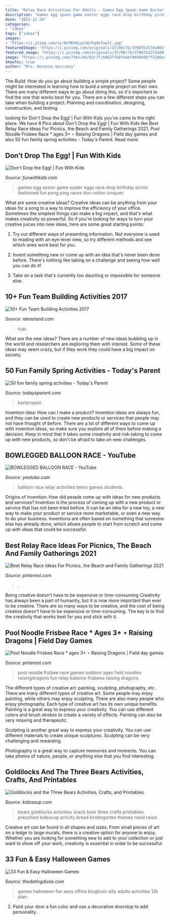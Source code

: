 ```yaml
---
title: "Relay Race Activities For Adults - Games Egg Spoon Game Easter Eggs Race Drop Birthday Picnic Fashioned Fun Pong Ping Races Don Cotton Croquet"
description: "Games egg spoon game easter eggs race drop birthday picnic fashioned fun pong ping races don cotton croquet"
date: "2022-12-24"
categories:
- "ideas"
tags: ["ideas"]
images:
- "https://i.ytimg.com/vi/BrMEH0jyLh0/hqdefault.jpg"
featuredImage: "https://i.pinimg.com/originals/37/00/7b/37007b327da003f41e148a6da077fb6d.jpg"
featured_image: "https://i.pinimg.com/originals/37/00/7b/37007b327da003f41e148a6da077fb6d.jpg"
image: "https://i.pinimg.com/736x/b0/62/7f/b0627fb8f4abf9490ddbff5286eddb56.jpg"
ShowToc: true
author: "Mrs. Hermina Gorczany"
---
```



The Build: How do you go about building a simple project?
Some people might be interested in learning how to build a simple project on their own. There are many different ways to go about doing this, so it's important to find the one that works best for you. There are a few different steps you can take when building a project: Planning and coordination, designing, construction, and testing.

	

		
looking for Don&#039;t Drop the Egg! | Fun With Kids you've came to the right place. We have 8 Pics about Don&#039;t Drop the Egg! | Fun With Kids like Best Relay Race Ideas For Picnics, the Beach and Family Gatherings 2021, Pool Noodle Frisbee Race * ages 3+ ⋆ Raising Dragons | Field day games and also 50 fun family spring activities - Today&#039;s Parent. Read more:
		
    
## Don&#039;t Drop The Egg! | Fun With Kids

<img loading=lazy src="https://www.funwithkids.com/wp-content/uploads/2015/04/egg-spoon-game.jpg" onerror="this.onerror=null;this.src='https://tse1.mm.bing.net/th?id=OIP.cXLFP88X-v9VSVtnzWxOIgHaKR&amp;pid=15.1';" alt="Don&#039;t Drop the Egg! | Fun With Kids">

_Source: funwithkids.com_

>games egg spoon game easter eggs race drop birthday picnic fashioned fun pong ping races don cotton croquet. 

	

What are some creative ideas?
Creative ideas can be anything from your ideas for a song to a way to improve the efficiency of your office. Sometimes the simplest things can make a big impact, and that's what makes creativity so powerful. So if you're looking for ways to turn your creative juices into new ideas, here are some great starting points: 
1. Try out different ways of presenting information. Not everyone is used to reading with an eye-level view, so try different methods and see which ones work best for you.

2. Invent something new or come up with an idea that's never been done before. There's nothing like taking on a challenge and seeing how well you can do it!

3. Take on a task that's currently too daunting or impossible for someone else.

    
## 10+ Fun Team Building Activities 2017

<img loading=lazy src="https://ideastand.com/wp-content/uploads/2017/08/team-building/3-team-building-activities-fun.jpg" onerror="this.onerror=null;this.src='https://tse3.mm.bing.net/th?id=OIP.80oa6rtuCeAc92A3wUa65wDYEg&amp;pid=15.1';" alt="10+ Fun Team Building Activities 2017">

_Source: ideastand.com_

>cup. 

	

What are the new ideas?
There are a number of new ideas bubbling up in the world and researchers are exploring them with interest. Some of these ideas may seem crazy, but if they work they could have a big impact on society.

    
## 50 Fun Family Spring Activities - Today&#039;s Parent

<img loading=lazy src="https://www.todaysparent.com/wp-content/uploads/2017/04/spring-activities-park.jpg" onerror="this.onerror=null;this.src='https://tse3.mm.bing.net/th?id=OIP.snp6eYBs1P0dR0SOHaMVAgHaFj&amp;pid=15.1';" alt="50 fun family spring activities - Today&#039;s Parent">

_Source: todaysparent.com_

>kartenspiel. 

	

Invention Idea: How can I make a product?
Invention ideas are always fun, and they can be used to create new products or services that people may not have thought of before. There are a lot of different ways to come up with invention ideas, so make sure you explore all of them before making a decision. Keep in mind that it takes some creativity and risk-taking to come up with new products, so don’t be afraid to take on new challenges.

    
## BOWLEGGED BALLOON RACE - YouTube

<img loading=lazy src="https://i.ytimg.com/vi/BrMEH0jyLh0/hqdefault.jpg" onerror="this.onerror=null;this.src='https://tse3.mm.bing.net/th?id=OIP.UKJL9V6ruIZZMocTTktflwHaFj&amp;pid=15.1';" alt="BOWLEGGED BALLOON RACE - YouTube">

_Source: youtube.com_

>balloon race relay activities teens games students. 

	

Origins of Invention: How did people come up with ideas for new products and services?
Invention is the process of coming up with a new product or service that has not been tried before. It can be an idea for a new toy, a new way to make your product or service more marketable, or even a new way to do your business. Inventions are often based on something that someone else has already done, which allows people to start from scratch and come up with ideas that could be successful.

    
## Best Relay Race Ideas For Picnics, The Beach And Family Gatherings 2021

<img loading=lazy src="https://i.pinimg.com/originals/37/00/7b/37007b327da003f41e148a6da077fb6d.jpg" onerror="this.onerror=null;this.src='https://tse2.mm.bing.net/th?id=OIP.sIE9XwUKpAaWVgPJRVLE_gHaLG&amp;pid=15.1';" alt="Best Relay Race Ideas For Picnics, the Beach and Family Gatherings 2021">

_Source: pinterest.com_

>. 

	

Being creative doesn't have to be expensive or time-consuming
Creativity has always been a part of humanity, but it is now more important than ever to be creative. There are so many ways to be creative, and the cost of being creative doesn't have to be expensive or time-consuming. The key is to find the creativity that works best for you and stick with it.

    
## Pool Noodle Frisbee Race * Ages 3+ ⋆ Raising Dragons | Field Day Games

<img loading=lazy src="https://i.pinimg.com/736x/b0/62/7f/b0627fb8f4abf9490ddbff5286eddb56.jpg" onerror="this.onerror=null;this.src='https://tse1.mm.bing.net/th?id=OIP.cygD6pXk0wZCvvemzZsKSwHaHS&amp;pid=15.1';" alt="Pool Noodle Frisbee Race * ages 3+ ⋆ Raising Dragons | Field day games">

_Source: pinterest.com_

>pool noodle frisbee race games outdoor ages field noodles raisingdragons fun relay balance frisbees raising dragons. 

	

The different types of creative art: painting, sculpting, photography, etc.
There are many different types of creative art. Some people may enjoy painting, while others may enjoy sculpting. There are also many people who enjoy photography. Each type of creative art has its own unique benefits.
Painting is a great way to express your creativity. You can use different colors and brush strokes to create a variety of effects. Painting can also be very relaxing and therapeutic.

Sculpting is another great way to express your creativity. You can use different materials to create unique sculptures. Sculpting can be very challenging and rewarding.

Photography is a great way to capture memories and moments. You can take photos of nature, people, or anything else that you find interesting.

    
## Goldilocks And The Three Bears Activities, Crafts, And Printables

<img loading=lazy src="https://www.kidssoup.com/sites/default/files/legacy/images/themes/bears/r_BearSnack_large.jpg" onerror="this.onerror=null;this.src='https://tse3.mm.bing.net/th?id=OIP.o_iyuyKv7iD2kfIlSlvHKwHaHa&amp;pid=15.1';" alt="Goldilocks and the Three Bears Activities, Crafts, and Printables">

_Source: kidssoup.com_

>bears goldilocks activities snack bear three crafts printables preschool kidssoup activity bread kindergarten themes need raisin. 

	

Creative art can be found in all shapes and sizes. From small pieces of art on a ledge to large murals, there is a creative option for anyone to enjoy. Whether you are looking for something new to add to your collection or just want to show off your work, creativity is essential in order to be successful.

    
## 33 Fun &amp; Easy Halloween Games

<img loading=lazy src="http://www.thedatingdivas.com/wp-content/uploads/fun-and-silly-games-pinterest.jpg" onerror="this.onerror=null;this.src='https://tse1.mm.bing.net/th?id=OIP.rTq3mGt34ITGJByWJsXLigHaS5&amp;pid=15.1';" alt="33 Fun &amp; Easy Halloween Games">

_Source: thedatingdivas.com_

>games halloween fun easy office bloglovin silly adults activities 12k plan. 

	

2. Paint your door a fun color and use a decorative doorstop to add personality.

